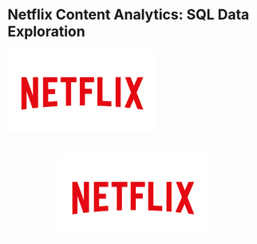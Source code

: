 # Netflix Content Analytics: SQL Data Exploration
![Netflix Logo](https://github.com/Injamam001/sql_project_netflix/blob/main/logo.png)
<h1 align="center">
  <img src="https://github.com/Injamam001/sql_project_netflix/blob/main/logo.png" width="300" />
</h1>



